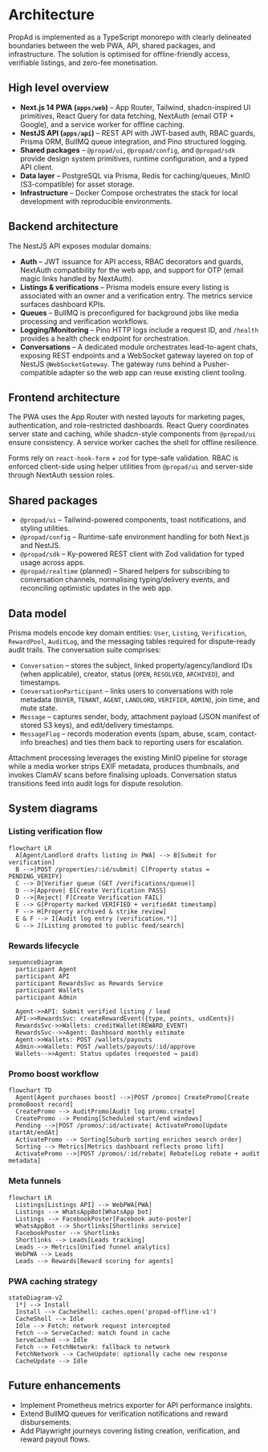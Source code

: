 # Architecture

PropAd is implemented as a TypeScript monorepo with clearly delineated boundaries between the web PWA, API, shared packages, and infrastructure. The solution is optimised for offline-friendly access, verifiable listings, and zero-fee monetisation.

## High level overview

- **Next.js 14 PWA (`apps/web`)** – App Router, Tailwind, shadcn-inspired UI primitives, React Query for data fetching, NextAuth (email OTP + Google), and a service worker for offline caching.
- **NestJS API (`apps/api`)** – REST API with JWT-based auth, RBAC guards, Prisma ORM, BullMQ queue integration, and Pino structured logging.
- **Shared packages** – `@propad/ui`, `@propad/config`, and `@propad/sdk` provide design system primitives, runtime configuration, and a typed API client.
- **Data layer** – PostgreSQL via Prisma, Redis for caching/queues, MinIO (S3-compatible) for asset storage.
- **Infrastructure** – Docker Compose orchestrates the stack for local development with reproducible environments.

## Backend architecture

The NestJS API exposes modular domains:

- **Auth** – JWT issuance for API access, RBAC decorators and guards, NextAuth compatibility for the web app, and support for OTP (email magic links handled by NextAuth).
- **Listings & verifications** – Prisma models ensure every listing is associated with an owner and a verification entry. The metrics service surfaces dashboard KPIs.
- **Queues** – BullMQ is preconfigured for background jobs like media processing and verification workflows.
- **Logging/Monitoring** – Pino HTTP logs include a request ID, and `/health` provides a health check endpoint for orchestration.
- **Conversations** – A dedicated module orchestrates lead-to-agent chats, exposing REST endpoints and a WebSocket gateway layered on top of NestJS `@WebSocketGateway`. The gateway runs behind a Pusher-compatible adapter so the web app can reuse existing client tooling.

## Frontend architecture

The PWA uses the App Router with nested layouts for marketing pages, authentication, and role-restricted dashboards. React Query coordinates server state and caching, while shadcn-style components from `@propad/ui` ensure consistency. A service worker caches the shell for offline resilience.

Forms rely on `react-hook-form` + `zod` for type-safe validation. RBAC is enforced client-side using helper utilities from `@propad/ui` and server-side through NextAuth session roles.

## Shared packages

- `@propad/ui` – Tailwind-powered components, toast notifications, and styling utilities.
- `@propad/config` – Runtime-safe environment handling for both Next.js and NestJS.
- `@propad/sdk` – Ky-powered REST client with Zod validation for typed usage across apps.
- `@propad/realtime` (planned) – Shared helpers for subscribing to conversation channels, normalising typing/delivery events, and reconciling optimistic updates in the web app.

## Data model

Prisma models encode key domain entities: `User`, `Listing`, `Verification`, `RewardPool`, `AuditLog`, and the messaging tables required for dispute-ready audit trails. The conversation suite comprises:

- `Conversation` – stores the subject, linked property/agency/landlord IDs (when applicable), creator, status (`OPEN`, `RESOLVED`, `ARCHIVED`), and timestamps.
- `ConversationParticipant` – links users to conversations with role metadata (`BUYER`, `TENANT`, `AGENT`, `LANDLORD`, `VERIFIER`, `ADMIN`), join time, and mute state.
- `Message` – captures sender, body, attachment payload (JSON manifest of stored S3 keys), and edit/delivery timestamps.
- `MessageFlag` – records moderation events (spam, abuse, scam, contact-info breaches) and ties them back to reporting users for escalation.

Attachment processing leverages the existing MinIO pipeline for storage while a media worker strips EXIF metadata, produces thumbnails, and invokes ClamAV scans before finalising uploads. Conversation status transitions feed into audit logs for dispute resolution.

## System diagrams

### Listing verification flow

```mermaid
flowchart LR
  A[Agent/Landlord drafts listing in PWA] --> B[Submit for verification]
  B -->|POST /properties/:id/submit| C[Property status = PENDING_VERIFY]
  C --> D[Verifier queue (GET /verifications/queue)]
  D -->|Approve| E[Create Verification PASS]
  D -->|Reject| F[Create Verification FAIL]
  E --> G[Property marked VERIFIED + verifiedAt timestamp]
  F --> H[Property archived & strike review]
  E & F --> I[Audit log entry (verification.*)]
  G --> J[Listing promoted to public feed/search]
```

### Rewards lifecycle

```mermaid
sequenceDiagram
  participant Agent
  participant API
  participant RewardsSvc as Rewards Service
  participant Wallets
  participant Admin

  Agent->>API: Submit verified listing / lead
  API->>RewardsSvc: createRewardEvent({type, points, usdCents})
  RewardsSvc->>Wallets: creditWallet(REWARD_EVENT)
  RewardsSvc-->>Agent: Dashboard monthly estimate
  Agent->>Wallets: POST /wallets/payouts
  Admin->>Wallets: POST /wallets/payouts/:id/approve
  Wallets-->>Agent: Status updates (requested → paid)
```

### Promo boost workflow

```mermaid
flowchart TD
  Agent[Agent purchases boost] -->|POST /promos| CreatePromo[Create promoBoost record]
  CreatePromo --> AuditPromo[Audit log promo.create]
  CreatePromo --> Pending[Scheduled start/end windows]
  Pending -->|POST /promos/:id/activate| ActivatePromo[Update startAt/endAt]
  ActivatePromo --> Sorting[Suburb sorting enriches search order]
  Sorting --> Metrics[Metrics dashboard reflects promo lift]
  ActivatePromo -->|POST /promos/:id/rebate| Rebate[Log rebate + audit metadata]
```

### Meta funnels

```mermaid
flowchart LR
  Listings[Listings API] --> WebPWA[PWA]
  Listings --> WhatsAppBot[WhatsApp bot]
  Listings --> FacebookPoster[Facebook auto-poster]
  WhatsAppBot --> Shortlinks[Shortlinks service]
  FacebookPoster --> Shortlinks
  Shortlinks --> Leads[Leads tracking]
  Leads --> Metrics[Unified funnel analytics]
  WebPWA --> Leads
  Leads --> Rewards[Reward scoring for agents]
```

### PWA caching strategy

```mermaid
stateDiagram-v2
  [*] --> Install
  Install --> CacheShell: caches.open('propad-offline-v1')
  CacheShell --> Idle
  Idle --> Fetch: network request intercepted
  Fetch --> ServeCached: match found in cache
  ServeCached --> Idle
  Fetch --> FetchNetwork: fallback to network
  FetchNetwork --> CacheUpdate: optionally cache new response
  CacheUpdate --> Idle
```

## Future enhancements

- Implement Prometheus metrics exporter for API performance insights.
- Extend BullMQ queues for verification notifications and reward disbursements.
- Add Playwright journeys covering listing creation, verification, and reward payout flows.
